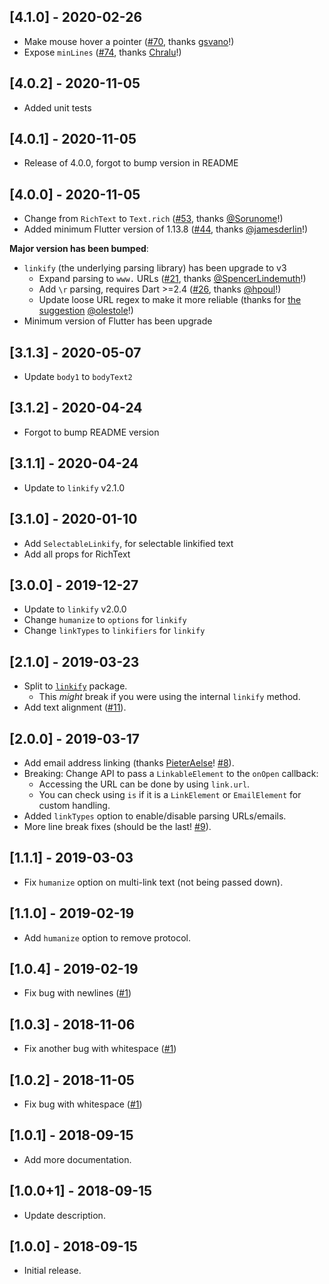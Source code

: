 ## [4.1.0] - 2020-02-26

- Make mouse hover a pointer ([#70](https://github.com/Cretezy/flutter_linkify/pull/70), thanks [gsvano](https://github.com/gsvano)!)
- Expose `minLines` ([#74](https://github.com/Cretezy/flutter_linkify/pull/74), thanks [Chralu](https://github.com/Chralu)!)

## [4.0.2] - 2020-11-05

- Added unit tests

## [4.0.1] - 2020-11-05

- Release of 4.0.0, forgot to bump version in README

## [4.0.0] - 2020-11-05

- Change from `RichText` to `Text.rich` ([#53](https://github.com/Cretezy/flutter_linkify/pull/53), thanks [@Sorunome](https://github.com/Sorunome)!)
- Added minimum Flutter version of 1.13.8 ([#44](https://github.com/Cretezy/flutter_linkify/issues/44), thanks [@jamesderlin](https://github.com/jamesderlin)!)

**Major version has been bumped**:
- `linkify` (the underlying parsing library) has been upgrade to v3
  - Expand parsing to `www.` URLs ([#21](https://github.com/Cretezy/linkify/pull/21), thanks [@SpencerLindemuth](https://github.com/SpencerLindemuth)!)
  - Add `\r` parsing, requires Dart >=2.4 ([#26](https://github.com/Cretezy/linkify/pull/26), thanks [@hpoul](https://github.com/hpoul)!)
  - Update loose URL regex to make it more reliable (thanks for [the suggestion](https://github.com/Cretezy/linkify/issues/19#issuecomment-640587130) [@olestole](https://github.com/olestole)!)
- Minimum version of Flutter has been upgrade

## [3.1.3] - 2020-05-07

- Update `body1` to `bodyText2`

## [3.1.2] - 2020-04-24

- Forgot to bump README version

## [3.1.1] - 2020-04-24

- Update to `linkify` v2.1.0

## [3.1.0] - 2020-01-10

- Add `SelectableLinkify`, for selectable linkified text
- Add all props for RichText

## [3.0.0] - 2019-12-27

- Update to `linkify` v2.0.0
- Change `humanize` to `options` for `linkify`
- Change `linkTypes` to `linkifiers` for `linkify`

## [2.1.0] - 2019-03-23

- Split to [`linkify`](https://github.com/Cretezy/linkify) package.
  - This *might* break if you were using the internal `linkify` method.
- Add text alignment ([#11](https://github.com/Cretezy/flutter_linkify/issues/11)).

## [2.0.0] - 2019-03-17

- Add email address linking (thanks [PieterAelse](https://github.com/PieterAelse)! [#8](https://github.com/Cretezy/flutter_linkify/pull/8)).
- Breaking: Change API to pass a `LinkableElement` to the `onOpen` callback:
  - Accessing the URL can be done by using `link.url`.
  - You can check using `is` if it is a `LinkElement` or `EmailElement` for custom handling.
- Added `linkTypes` option to enable/disable parsing URLs/emails.
- More line break fixes (should be the last! [#9](https://github.com/Cretezy/flutter_linkify/issues/9)).

## [1.1.1] - 2019-03-03

- Fix `humanize` option on multi-link text (not being passed down).

## [1.1.0] - 2019-02-19

- Add `humanize` option to remove protocol.

## [1.0.4] - 2019-02-19

- Fix bug with newlines ([#1](https://github.com/Cretezy/flutter_linkify/issues/1))

## [1.0.3] - 2018-11-06

- Fix another bug with whitespace ([#1](https://github.com/Cretezy/flutter_linkify/issues/1))

## [1.0.2] - 2018-11-05

- Fix bug with whitespace ([#1](https://github.com/Cretezy/flutter_linkify/issues/1))

## [1.0.1] - 2018-09-15

- Add more documentation.

## [1.0.0+1] - 2018-09-15

- Update description.

## [1.0.0] - 2018-09-15

- Initial release.
